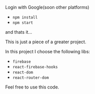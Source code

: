 Login with Google(soon other platforms)

- `npm install`
- `npm start`

and thats it...

This is just a piece of a greater project.

In this project I choose the following libs:
- `firebase`
- `react-firebase-hooks`
- `react-dom`
- `react-router-dom`

Feel free to use this code.
